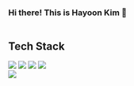 <div class="container" style="display: flex; flex-direction: column">

### Hi there! This is Hayoon Kim 👋

## Tech Stack
<div class = "badge_icons" style="diplay: flex">
  <img src="https://img.shields.io/badge/HTML5-E34F26?style=flat&logo=HTML5&logoColor=white" />
  <img src="https://img.shields.io/badge/CSS3-1572B6?style=flat&logo=CSS5&logoColor=white" />
  <img src="https://img.shields.io/badge/JavaScript-F7DF1E?style=flat&logo=JavaScript&logoColor=white" />
  <img src="https://img.shields.io/badge/Vue.js-4FC08D?style=flat&logo=Vue.js&logoColor=white" />
</div>

<div class="stack_widget">
  <img src="https://github-readme-stats.vercel.app/api/top-langs/?username=hayoon-kim&layout=compact"><br>
</div>
</div>
